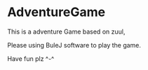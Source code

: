 AdventureGame
=============
This is a adventure Game based on zuul,

Please using BuleJ software to play the game.

Have fun plz ^-^
